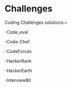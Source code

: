 # Challenges

Coding Challenges solutions:=

-Code_eval

-Code-Chef

-CodeForces

-HackerRank

-HackerEarth

-InterviewBit
